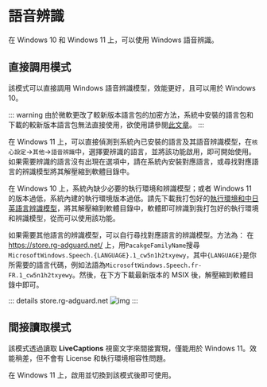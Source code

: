 # 語音辨識

在 Windows 10 和 Windows 11 上，可以使用 Windows 語音辨識。

## 直接調用模式

該模式可以直接調用 Windows 語音辨識模型，效能更好，且可以用於 Windows 10。

::: warning
由於微軟更改了較新版本語言包的加密方法，系統中安裝的語言包和下載的較新版本語言包無法直接使用，欲使用請參閱[此文章](https://www.bilibili.com/read/cv42198812/)。
:::

在 Windows 11 上，可以直接偵測到系統內已安裝的語言及其語音辨識模型，在`核心設定`->`其他`->`語音辨識`中，選擇要辨識的語言，並將該功能啟用，即可開始使用。如果需要辨識的語言沒有出現在選項中，請在系統內安裝對應語言，或尋找對應語言的辨識模型將其解壓縮到軟體目錄中。

在 Windows 10 上，系統內缺少必要的執行環境和辨識模型；或者 Windows 11 的版本過低，系統內建的執行環境版本過低。請先下載我打包好的[執行環境和中日英語言辨識模型](https://lunatranslator.org/Resource/DirectLiveCaptions.zip)，將其解壓縮到軟體目錄中，軟體即可辨識到我打包好的執行環境和辨識模型，從而可以使用該功能。

如果需要其他語言的辨識模型，可以自行尋找對應語言的辨識模型。方法為：
在 https://store.rg-adguard.net/ 上，用`PacakgeFamilyName`搜尋`MicrosoftWindows.Speech.{LANGUAGE}.1_cw5n1h2txyewy`，其中`{LANGUAGE}`是你所需要的語言代碼，例如法語為`MicrosoftWindows.Speech.fr-FR.1_cw5n1h2txyewy`。然後，在下方下載最新版本的 MSIX 後，解壓縮到軟體目錄中即可。

::: details store.rg-adguard.net
![img](https://image.lunatranslator.org/zh/srpackage.png)
:::

## 間接讀取模式

該模式透過讀取 **LiveCaptions** 視窗文字來間接實現，僅能用於 Windows 11。效能稍差，但不會有 License 和執行環境相容性問題。

在 Windows 11 上，啟用並切換到該模式後即可使用。